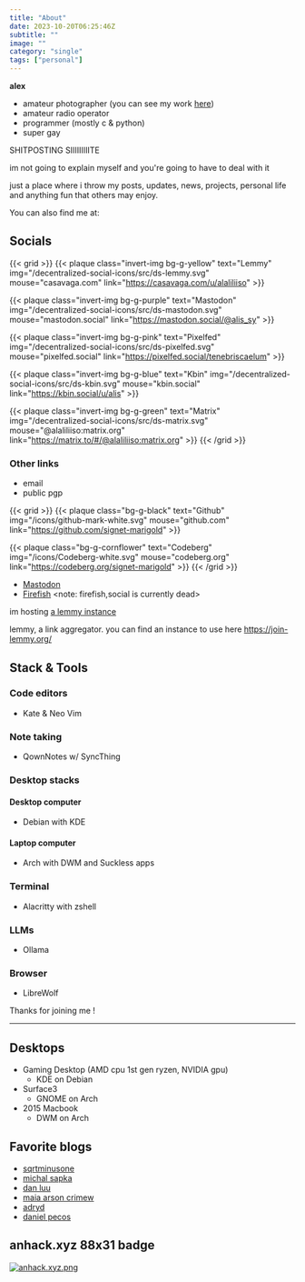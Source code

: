 ```yaml
---
title: "About"
date: 2023-10-20T06:25:46Z
subtitle: ""
image: ""
category: "single"
tags: ["personal"]
---
```

**alex**

- amateur photographer (you can see my work [here](https://pixelfed.social/tenebriscaelum))
- amateur radio operator
- programmer (mostly c & python)
- super gay

SHITPOSTING SIIIIIIIIITE

im not going to explain myself and you're going to have to deal with it

just a place where i throw my posts, updates, news, projects, personal life and anything fun that others may enjoy.

You can also find me at:

## Socials

{{< grid >}}
{{< plaque
	class="invert-img bg-g-yellow"
	text="Lemmy"
	img="/decentralized-social-icons/src/ds-lemmy.svg"
	mouse="casavaga.com"
	link="https://casavaga.com/u/alaliliiso" >}}

{{< plaque
	class="invert-img bg-g-purple"
	text="Mastodon"
	img="/decentralized-social-icons/src/ds-mastodon.svg"
	mouse="mastodon.social"
	link="https://mastodon.social/@alis_sy" >}}

{{< plaque
	class="invert-img bg-g-pink"
	text="Pixelfed"
	img="/decentralized-social-icons/src/ds-pixelfed.svg"
	mouse="pixelfed.social"
	link="https://pixelfed.social/tenebriscaelum" >}}

{{< plaque
	class="invert-img bg-g-blue"
	text="Kbin"
	img="/decentralized-social-icons/src/ds-kbin.svg"
	mouse="kbin.social"
	link="https://kbin.social/u/alis" >}}

{{< plaque
	class="invert-img bg-g-green"
	text="Matrix"
	img="/decentralized-social-icons/src/ds-matrix.svg"
	mouse="@alaliliiso:matrix.org"
	link="https://matrix.to/#/@alaliliiso:matrix.org" >}}
{{< /grid >}}

### Other links

- email
- public pgp

{{< grid >}}
{{< plaque
	class="bg-g-black"
	text="Github"
	img="/icons/github-mark-white.svg"
	mouse="github.com"
	link="https://github.com/signet-marigold" >}}

{{< plaque
	class="bg-g-cornflower"
	text="Codeberg"
	img="/icons/Codeberg-white.svg"
	mouse="codeberg.org"
	link="https://codeberg.org/signet-marigold" >}}
{{< /grid >}}

- [Mastodon](https://mastodon.social/@alis_sy)
- [Firefish](https://firefish.social/@alis) <note: firefish,social is currently dead>

im hosting [a lemmy instance](https://casavaga.com/)

lemmy, a link aggregator.
you can find an instance to use here <https://join-lemmy.org/>

## Stack & Tools

### Code editors

* Kate & Neo Vim

### Note taking

* QownNotes w/ SyncThing

### Desktop stacks

#### Desktop computer

* Debian with KDE

#### Laptop computer

* Arch with DWM and Suckless apps

### Terminal

* Alacritty with zshell

### LLMs

* Ollama

### Browser

* LibreWolf

Thanks for joining me !

---


## Desktops

* Gaming Desktop (AMD cpu 1st gen ryzen, NVIDIA gpu)
	* KDE on Debian
* Surface3
	* GNOME on Arch
* 2015 Macbook
	* DWM on Arch



## Favorite blogs

- [sqrtminusone](https://sqrtminusone.xyz/)
- [michal sapka](https://michal.sapka.me/)
- [dan luu](https://danluu.com/)
- [maia arson crimew](https://maia.crimew.gay/)
- [adryd](https://adryd.com/)
- [daniel pecos](https://danielpecos.com/)


## anhack.xyz 88x31 badge

[![anhack.xyz.png](/badges/anhack.xyz.png)](/badges/anhack.xyz.png)
